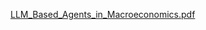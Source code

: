 [LLM_Based_Agents_in_Macroeconomics.pdf](https://github.com/user-attachments/files/21833498/LLM_Based_Agents_in_Macroeconomics.pdf)
